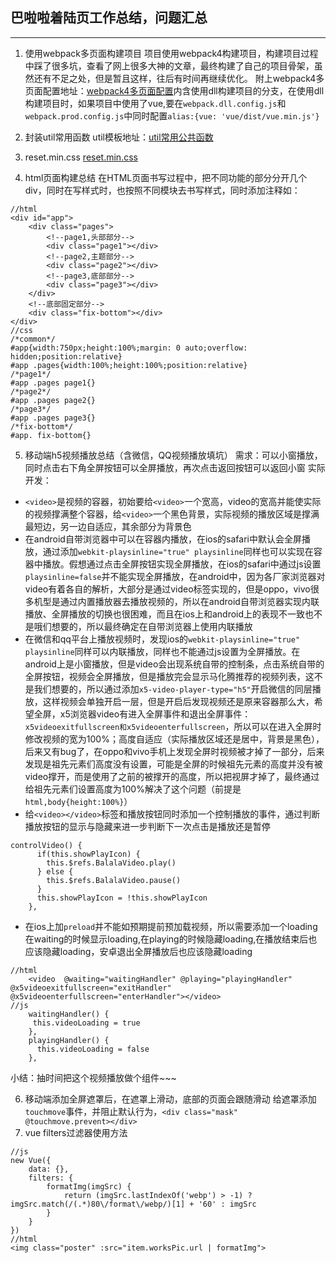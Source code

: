 ## 巴啦啦着陆页工作总结，问题汇总
---

1. 使用webpack多页面构建项目
项目使用webpack4构建项目，构建项目过程中踩了很多坑，查看了网上很多大神的文章，最终构建了自己的项目骨架，虽然还有不足之处，但是暂且这样，往后有时间再继续优化。
附上webpack4多页面配置地址：[webpack4多页面配置](git@github.com:ponyfly/webpack4.git)内含使用dll构建项目的分支，在使用dll构建项目时，如果项目中使用了vue,要在`webpack.dll.config.js`和`webpack.prod.config.js`中同时配置`alias:{vue: 'vue/dist/vue.min.js'}`

2. 封装util常用函数
util模板地址：[util常用公共函数](https://github.com/ponyfly/webpack4/blob/master/src/util/util.js)
3. reset.min.css
[reset.min.css](https://github.com/ponyfly/webpack4/blob/master/src/common/reset.min.css)
4. html页面构建总结
在HTML页面书写过程中，把不同功能的部分分开几个div，同时在写样式时，也按照不同模块去书写样式，同时添加注释如：
```
//html
<div id="app">
    <div class="pages">
        <!--page1,头部部分-->
        <div class="page1"></div>
        <!--page2,主题部分-->
        <div class="page2"></div>
        <!--page3,底部部分-->
        <div class="page3"></div>
    </div>
    <!--底部固定部分-->
    <div class="fix-bottom"></div>
</div>
//css
/*common*/
#app{width:750px;height:100%;margin: 0 auto;overflow: hidden;position:relative}
#app .pages{width:100%;height:100%;position:relative}
/*page1*/
#app .pages page1{}
/*page2*/
#app .pages page2{}
/*page3*/
#app .pages page3{}
/*fix-bottom*/
#app. fix-bottom{}
```
5. 移动端h5视频播放总结（含微信，QQ视频播放填坑）
需求：可以小窗播放，同时点击右下角全屏按钮可以全屏播放，再次点击返回按钮可以返回小窗
实际开发：
+ `<video>`是视频的容器，初始要给`<video>`一个宽高，video的宽高并能使实际的视频撑满整个容器，给`<video>`一个黑色背景，实际视频的播放区域是撑满最短边，另一边自适应，其余部分为背景色
+ 在android自带浏览器中可以在容器内播放，在ios的safari中默认会全屏播放，通过添加`webkit-playsinline="true" playsinline`同样也可以实现在容器中播放。假想通过点击全屏按钮实现全屏播放，在ios的safari中通过js设置`playsinline=false`并不能实现全屏播放，在android中，因为各厂家浏览器对video有着各自的解析，大部分是通过video标签实现的，但是oppo，vivo很多机型是通过内置播放器去播放视频的，所以在android自带浏览器实现内联播放、全屏播放的切换也很困难，而且在ios上和android上的表现不一致也不是哦们想要的，所以最终确定在自带浏览器上使用内联播放
+ 在微信和qq平台上播放视频时，发现ios的`webkit-playsinline="true" playsinline`同样可以内联播放，同样也不能通过js设置为全屏播放。在android上是小窗播放，但是video会出现系统自带的控制条，点击系统自带的全屏按钮，视频会全屏播放，但是播放完会显示马化腾推荐的视频列表，这不是我们想要的，所以通过添加`x5-video-player-type="h5"`开启微信的同层播放，这样视频会单独开启一层，但是开启后发现视频还是原来容器那么大，希望全屏，x5浏览器video有进入全屏事件和退出全屏事件：`x5videoexitfullscreen和x5videoenterfullscreen`，所以可以在进入全屏时修改视频的宽为100%；高度自适应（实际播放区域还是居中，背景是黑色），后来又有bug了，在oppo和vivo手机上发现全屏时视频被才掉了一部分，后来发现是祖先元素们高度没有设置，可能是全屏的时候祖先元素的高度并没有被video撑开，而是使用了之前的被撑开的高度，所以把视屏才掉了，最终通过给祖先元素们设置高度为100%解决了这个问题（前提是`html,body{height:100%}`）
+ 给`<video></video>`标签和播放按钮同时添加一个控制播放的事件，通过判断播放按钮的显示与隐藏来进一步判断下一次点击是播放还是暂停
```
controlVideo() {
      if(this.showPlayIcon) {
        this.$refs.BalalaVideo.play()
      } else {
        this.$refs.BalalaVideo.pause()
      }
      this.showPlayIcon = !this.showPlayIcon
    },
```
+ 在ios上加`preload`并不能如预期提前预加载视频，所以需要添加一个loading
在waiting的时候显示loading,在playing的时候隐藏loading,在播放结束后也应该隐藏loading，安卓退出全屏播放后也应该隐藏loading
```
//html
    <video  @waiting="waitingHandler" @playing="playingHandler" @x5videoexitfullscreen="exitHandler" @x5videoenterfullscreen="enterHandler"></video>
//js
    waitingHandler() {
     this.videoLoading = true
    },
    playingHandler() {
      this.videoLoading = false
    },
```
小结：抽时间把这个视频播放做个组件~~~

6. 移动端添加全屏遮罩后，在遮罩上滑动，底部的页面会跟随滑动
给遮罩添加`touchmove`事件，并阻止默认行为，`<div class="mask" @touchmove.prevent></div>`
7. vue filters过滤器使用方法
```
//js
new Vue({
    data: {},
    filters: {
        formatImg(imgSrc) {
            return (imgSrc.lastIndexOf('webp') > -1) ? imgSrc.match(/(.*)80\/format\/webp/)[1] + '60' : imgSrc
        }
    }
})
//html
<img class="poster" :src="item.worksPic.url | formatImg">
```


